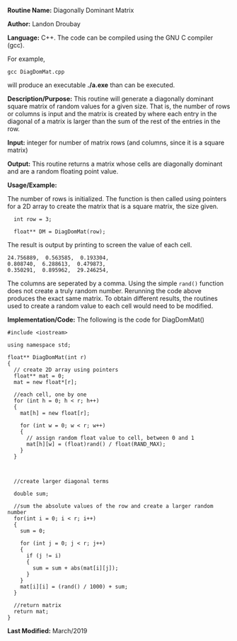 **Routine Name:**           Diagonally Dominant Matrix

**Author:** Landon Droubay

**Language:** C++. The code can be compiled using the GNU C compiler (gcc).

For example,

    gcc DiagDomMat.cpp

will produce an executable **./a.exe** than can be executed.

**Description/Purpose:** This routine will generate a diagonally dominant square matrix of random values for a given size. That is, the number of rows or columns is input and the matrix is created by where each entry in the diagonal of a matrix is larger than the sum of the rest of the entries in the row.

**Input:** integer for number of matrix rows (and columns, since it is a square matrix)

**Output:** This routine returns a matrix whose cells are diagonally dominant and are a random floating point value.

**Usage/Example:**

The number of rows is initialized. The function is then called using pointers for a 2D array to create the matrix that is a square matrix, the size given. 

```
  int row = 3;

  float** DM = DiagDomMat(row);
```

The result is output by printing to screen the value of each cell.
```
24.756889,  0.563585,  0.193304,
0.808740,  6.288613,  0.479873,
0.350291,  0.895962,  29.246254,
```

The columns are seperated by a comma. Using the simple `rand()` function does not create a truly random number. Rerunning the code above produces the exact same matrix. To obtain different results, the routines used to create a random value to each cell would need to be modified.

**Implementation/Code:** The following is the code for DiagDomMat()

```c_cpp
#include <iostream>

using namespace std;

float** DiagDomMat(int r)
{
  // create 2D array using pointers
  float** mat = 0;
  mat = new float*[r];

  //each cell, one by one
  for (int h = 0; h < r; h++)
  {
    mat[h] = new float[r];

    for (int w = 0; w < r; w++)
    {
      // assign random float value to cell, between 0 and 1
      mat[h][w] = (float)rand() / float(RAND_MAX);
    }
  }
  
  

  //create larger diagonal terms

  double sum;

  //sum the absolute values of the row and create a larger random number
  for(int i = 0; i < r; i++)
  { 
    sum = 0;

    for (int j = 0; j < r; j++)
    {
      if (j != i)
      {
        sum = sum + abs(mat[i][j]);
      }
    }
    mat[i][i] = (rand() / 1000) + sum;
  }

  //return matrix
  return mat;
}

```
**Last Modified:** March/2019



